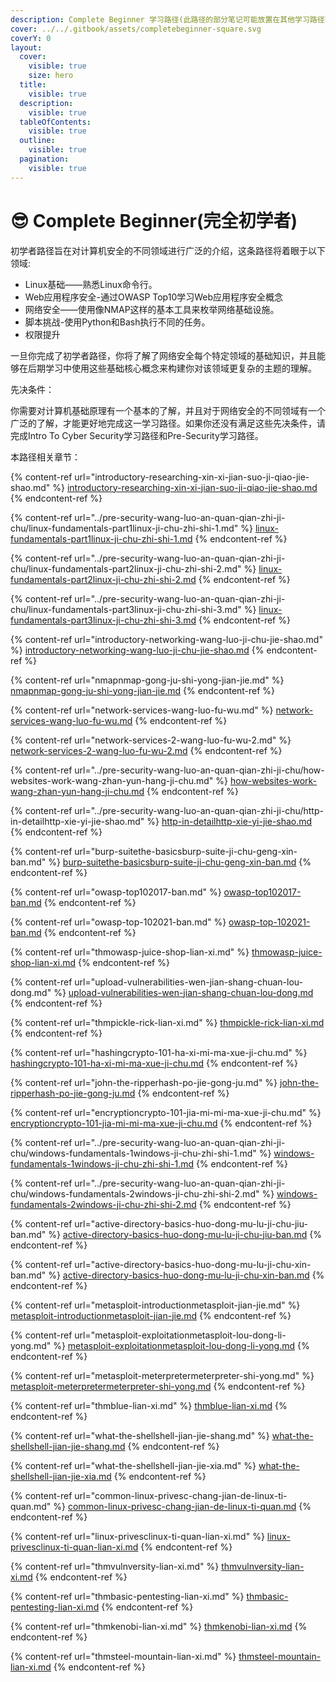 ```yaml
---
description: Complete Beginner 学习路径(此路径的部分笔记可能放置在其他学习路径下)
cover: ../../.gitbook/assets/completebeginner-square.svg
coverY: 0
layout:
  cover:
    visible: true
    size: hero
  title:
    visible: true
  description:
    visible: true
  tableOfContents:
    visible: true
  outline:
    visible: true
  pagination:
    visible: true
---
```


# 😎 Complete Beginner(完全初学者)

初学者路径旨在对计算机安全的不同领域进行广泛的介绍，这条路径将着眼于以下领域:

* Linux基础——熟悉Linux命令行。
* Web应用程序安全-通过OWASP Top10学习Web应用程序安全概念
* 网络安全——使用像NMAP这样的基本工具来枚举网络基础设施。
* 脚本挑战-使用Python和Bash执行不同的任务。
* 权限提升

一旦你完成了初学者路径，你将了解了网络安全每个特定领域的基础知识，并且能够在后期学习中使用这些基础核心概念来构建你对该领域更复杂的主题的理解。

先决条件：

你需要对计算机基础原理有一个基本的了解，并且对于网络安全的不同领域有一个广泛的了解，才能更好地完成这一学习路径。如果你还没有满足这些先决条件，请完成Intro To Cyber Security学习路径和Pre-Security学习路径。

本路径相关章节：

{% content-ref url="introductory-researching-xin-xi-jian-suo-ji-qiao-jie-shao.md" %}
[introductory-researching-xin-xi-jian-suo-ji-qiao-jie-shao.md](introductory-researching-xin-xi-jian-suo-ji-qiao-jie-shao.md)
{% endcontent-ref %}

{% content-ref url="../pre-security-wang-luo-an-quan-qian-zhi-ji-chu/linux-fundamentals-part1linux-ji-chu-zhi-shi-1.md" %}
[linux-fundamentals-part1linux-ji-chu-zhi-shi-1.md](../pre-security-wang-luo-an-quan-qian-zhi-ji-chu/linux-fundamentals-part1linux-ji-chu-zhi-shi-1.md)
{% endcontent-ref %}

{% content-ref url="../pre-security-wang-luo-an-quan-qian-zhi-ji-chu/linux-fundamentals-part2linux-ji-chu-zhi-shi-2.md" %}
[linux-fundamentals-part2linux-ji-chu-zhi-shi-2.md](../pre-security-wang-luo-an-quan-qian-zhi-ji-chu/linux-fundamentals-part2linux-ji-chu-zhi-shi-2.md)
{% endcontent-ref %}

{% content-ref url="../pre-security-wang-luo-an-quan-qian-zhi-ji-chu/linux-fundamentals-part3linux-ji-chu-zhi-shi-3.md" %}
[linux-fundamentals-part3linux-ji-chu-zhi-shi-3.md](../pre-security-wang-luo-an-quan-qian-zhi-ji-chu/linux-fundamentals-part3linux-ji-chu-zhi-shi-3.md)
{% endcontent-ref %}

{% content-ref url="introductory-networking-wang-luo-ji-chu-jie-shao.md" %}
[introductory-networking-wang-luo-ji-chu-jie-shao.md](introductory-networking-wang-luo-ji-chu-jie-shao.md)
{% endcontent-ref %}

{% content-ref url="nmapnmap-gong-ju-shi-yong-jian-jie.md" %}
[nmapnmap-gong-ju-shi-yong-jian-jie.md](nmapnmap-gong-ju-shi-yong-jian-jie.md)
{% endcontent-ref %}

{% content-ref url="network-services-wang-luo-fu-wu.md" %}
[network-services-wang-luo-fu-wu.md](network-services-wang-luo-fu-wu.md)
{% endcontent-ref %}

{% content-ref url="network-services-2-wang-luo-fu-wu-2.md" %}
[network-services-2-wang-luo-fu-wu-2.md](network-services-2-wang-luo-fu-wu-2.md)
{% endcontent-ref %}

{% content-ref url="../pre-security-wang-luo-an-quan-qian-zhi-ji-chu/how-websites-work-wang-zhan-yun-hang-ji-chu.md" %}
[how-websites-work-wang-zhan-yun-hang-ji-chu.md](../pre-security-wang-luo-an-quan-qian-zhi-ji-chu/how-websites-work-wang-zhan-yun-hang-ji-chu.md)
{% endcontent-ref %}

{% content-ref url="../pre-security-wang-luo-an-quan-qian-zhi-ji-chu/http-in-detailhttp-xie-yi-jie-shao.md" %}
[http-in-detailhttp-xie-yi-jie-shao.md](../pre-security-wang-luo-an-quan-qian-zhi-ji-chu/http-in-detailhttp-xie-yi-jie-shao.md)
{% endcontent-ref %}

{% content-ref url="burp-suitethe-basicsburp-suite-ji-chu-geng-xin-ban.md" %}
[burp-suitethe-basicsburp-suite-ji-chu-geng-xin-ban.md](burp-suitethe-basicsburp-suite-ji-chu-geng-xin-ban.md)
{% endcontent-ref %}

{% content-ref url="owasp-top102017-ban.md" %}
[owasp-top102017-ban.md](owasp-top102017-ban.md)
{% endcontent-ref %}

{% content-ref url="owasp-top-102021-ban.md" %}
[owasp-top-102021-ban.md](owasp-top-102021-ban.md)
{% endcontent-ref %}

{% content-ref url="thmowasp-juice-shop-lian-xi.md" %}
[thmowasp-juice-shop-lian-xi.md](thmowasp-juice-shop-lian-xi.md)
{% endcontent-ref %}

{% content-ref url="upload-vulnerabilities-wen-jian-shang-chuan-lou-dong.md" %}
[upload-vulnerabilities-wen-jian-shang-chuan-lou-dong.md](upload-vulnerabilities-wen-jian-shang-chuan-lou-dong.md)
{% endcontent-ref %}

{% content-ref url="thmpickle-rick-lian-xi.md" %}
[thmpickle-rick-lian-xi.md](thmpickle-rick-lian-xi.md)
{% endcontent-ref %}

{% content-ref url="hashingcrypto-101-ha-xi-mi-ma-xue-ji-chu.md" %}
[hashingcrypto-101-ha-xi-mi-ma-xue-ji-chu.md](hashingcrypto-101-ha-xi-mi-ma-xue-ji-chu.md)
{% endcontent-ref %}

{% content-ref url="john-the-ripperhash-po-jie-gong-ju.md" %}
[john-the-ripperhash-po-jie-gong-ju.md](john-the-ripperhash-po-jie-gong-ju.md)
{% endcontent-ref %}

{% content-ref url="encryptioncrypto-101-jia-mi-mi-ma-xue-ji-chu.md" %}
[encryptioncrypto-101-jia-mi-mi-ma-xue-ji-chu.md](encryptioncrypto-101-jia-mi-mi-ma-xue-ji-chu.md)
{% endcontent-ref %}

{% content-ref url="../pre-security-wang-luo-an-quan-qian-zhi-ji-chu/windows-fundamentals-1windows-ji-chu-zhi-shi-1.md" %}
[windows-fundamentals-1windows-ji-chu-zhi-shi-1.md](../pre-security-wang-luo-an-quan-qian-zhi-ji-chu/windows-fundamentals-1windows-ji-chu-zhi-shi-1.md)
{% endcontent-ref %}

{% content-ref url="../pre-security-wang-luo-an-quan-qian-zhi-ji-chu/windows-fundamentals-2windows-ji-chu-zhi-shi-2.md" %}
[windows-fundamentals-2windows-ji-chu-zhi-shi-2.md](../pre-security-wang-luo-an-quan-qian-zhi-ji-chu/windows-fundamentals-2windows-ji-chu-zhi-shi-2.md)
{% endcontent-ref %}

{% content-ref url="active-directory-basics-huo-dong-mu-lu-ji-chu-jiu-ban.md" %}
[active-directory-basics-huo-dong-mu-lu-ji-chu-jiu-ban.md](active-directory-basics-huo-dong-mu-lu-ji-chu-jiu-ban.md)
{% endcontent-ref %}

{% content-ref url="active-directory-basics-huo-dong-mu-lu-ji-chu-xin-ban.md" %}
[active-directory-basics-huo-dong-mu-lu-ji-chu-xin-ban.md](active-directory-basics-huo-dong-mu-lu-ji-chu-xin-ban.md)
{% endcontent-ref %}

{% content-ref url="metasploit-introductionmetasploit-jian-jie.md" %}
[metasploit-introductionmetasploit-jian-jie.md](metasploit-introductionmetasploit-jian-jie.md)
{% endcontent-ref %}

{% content-ref url="metasploit-exploitationmetasploit-lou-dong-li-yong.md" %}
[metasploit-exploitationmetasploit-lou-dong-li-yong.md](metasploit-exploitationmetasploit-lou-dong-li-yong.md)
{% endcontent-ref %}

{% content-ref url="metasploit-meterpretermeterpreter-shi-yong.md" %}
[metasploit-meterpretermeterpreter-shi-yong.md](metasploit-meterpretermeterpreter-shi-yong.md)
{% endcontent-ref %}

{% content-ref url="thmblue-lian-xi.md" %}
[thmblue-lian-xi.md](thmblue-lian-xi.md)
{% endcontent-ref %}

{% content-ref url="what-the-shellshell-jian-jie-shang.md" %}
[what-the-shellshell-jian-jie-shang.md](what-the-shellshell-jian-jie-shang.md)
{% endcontent-ref %}

{% content-ref url="what-the-shellshell-jian-jie-xia.md" %}
[what-the-shellshell-jian-jie-xia.md](what-the-shellshell-jian-jie-xia.md)
{% endcontent-ref %}

{% content-ref url="common-linux-privesc-chang-jian-de-linux-ti-quan.md" %}
[common-linux-privesc-chang-jian-de-linux-ti-quan.md](common-linux-privesc-chang-jian-de-linux-ti-quan.md)
{% endcontent-ref %}

{% content-ref url="linux-privesclinux-ti-quan-lian-xi.md" %}
[linux-privesclinux-ti-quan-lian-xi.md](linux-privesclinux-ti-quan-lian-xi.md)
{% endcontent-ref %}

{% content-ref url="thmvulnversity-lian-xi.md" %}
[thmvulnversity-lian-xi.md](thmvulnversity-lian-xi.md)
{% endcontent-ref %}

{% content-ref url="thmbasic-pentesting-lian-xi.md" %}
[thmbasic-pentesting-lian-xi.md](thmbasic-pentesting-lian-xi.md)
{% endcontent-ref %}

{% content-ref url="thmkenobi-lian-xi.md" %}
[thmkenobi-lian-xi.md](thmkenobi-lian-xi.md)
{% endcontent-ref %}

{% content-ref url="thmsteel-mountain-lian-xi.md" %}
[thmsteel-mountain-lian-xi.md](thmsteel-mountain-lian-xi.md)
{% endcontent-ref %}

